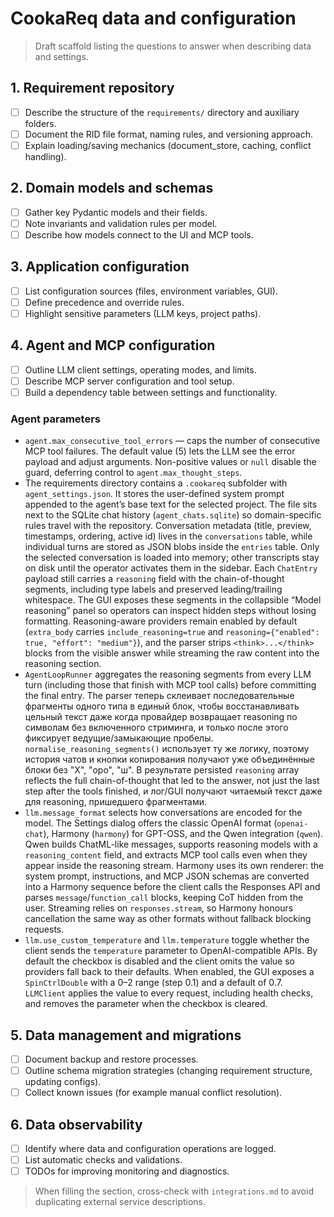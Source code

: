 # CookaReq data and configuration

> Draft scaffold listing the questions to answer when describing data and settings.

## 1. Requirement repository
- [ ] Describe the structure of the `requirements/` directory and auxiliary folders.
- [ ] Document the RID file format, naming rules, and versioning approach.
- [ ] Explain loading/saving mechanics (document_store, caching, conflict handling).

## 2. Domain models and schemas
- [ ] Gather key Pydantic models and their fields.
- [ ] Note invariants and validation rules per model.
- [ ] Describe how models connect to the UI and MCP tools.

## 3. Application configuration
- [ ] List configuration sources (files, environment variables, GUI).
- [ ] Define precedence and override rules.
- [ ] Highlight sensitive parameters (LLM keys, project paths).

## 4. Agent and MCP configuration
- [ ] Outline LLM client settings, operating modes, and limits.
- [ ] Describe MCP server configuration and tool setup.
- [ ] Build a dependency table between settings and functionality.

### Agent parameters

- `agent.max_consecutive_tool_errors` — caps the number of consecutive MCP tool failures. The default value (5) lets the LLM see the error payload and adjust arguments. Non-positive values or `null` disable the guard, deferring control to `agent.max_thought_steps`.
- The requirements directory contains a `.cookareq` subfolder with `agent_settings.json`. It stores the user-defined system prompt appended to the agent’s base text for the selected project. The file sits next to the SQLite chat history (`agent_chats.sqlite`) so domain-specific rules travel with the repository. Conversation metadata (title, preview, timestamps, ordering, active id) lives in the `conversations` table, while individual turns are stored as JSON blobs inside the `entries` table. Only the selected conversation is loaded into memory; other transcripts stay on disk until the operator activates them in the sidebar. Each `ChatEntry` payload still carries a `reasoning` field with the chain-of-thought segments, including type labels and preserved leading/trailing whitespace. The GUI exposes these segments in the collapsible “Model reasoning” panel so operators can inspect hidden steps without losing formatting. Reasoning-aware providers remain enabled by default (`extra_body` carries `include_reasoning=true` and `reasoning={"enabled": true, "effort": "medium"}`), and the parser strips `<think>...</think>` blocks from the visible answer while streaming the raw content into the reasoning section.
- `AgentLoopRunner` aggregates the reasoning segments from every LLM turn (including those that finish with MCP tool calls) before committing the final entry. The parser теперь склеивает последовательные фрагменты одного типа в единый блок, чтобы восстанавливать цельный текст даже когда провайдер возвращает reasoning по символам без включенного стриминга, и только после этого фиксирует ведущие/замыкающие пробелы. `normalise_reasoning_segments()` использует ту же логику, поэтому история чатов и кнопки копирования получают уже объединённые блоки без "Х", "оро", "ш". В результате persisted `reasoning` array reflects the full chain-of-thought that led to the answer, not just the last step after the tools finished, и лог/GUI получают читаемый текст даже для reasoning, пришедшего фрагментами.
- `llm.message_format` selects how conversations are encoded for the model. The Settings dialog offers the classic OpenAI format (`openai-chat`), Harmony (`harmony`) for GPT-OSS, and the Qwen integration (`qwen`). Qwen builds ChatML-like messages, supports reasoning models with a `reasoning_content` field, and extracts MCP tool calls even when they appear inside the reasoning stream. Harmony uses its own renderer: the system prompt, instructions, and MCP JSON schemas are converted into a Harmony sequence before the client calls the Responses API and parses `message`/`function_call` blocks, keeping CoT hidden from the user. Streaming relies on `responses.stream`, so Harmony honours cancellation the same way as other formats without fallback blocking requests.
- `llm.use_custom_temperature` and `llm.temperature` toggle whether the client sends the `temperature` parameter to OpenAI-compatible APIs. By default the checkbox is disabled and the client omits the value so providers fall back to their defaults. When enabled, the GUI exposes a `SpinCtrlDouble` with a 0–2 range (step 0.1) and a default of 0.7. `LLMClient` applies the value to every request, including health checks, and removes the parameter when the checkbox is cleared.

## 5. Data management and migrations
- [ ] Document backup and restore processes.
- [ ] Outline schema migration strategies (changing requirement structure, updating configs).
- [ ] Collect known issues (for example manual conflict resolution).

## 6. Data observability
- [ ] Identify where data and configuration operations are logged.
- [ ] List automatic checks and validations.
- [ ] TODOs for improving monitoring and diagnostics.

> When filling the section, cross-check with `integrations.md` to avoid duplicating external service descriptions.
